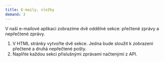 ```yaml
---
title: E-maily, složky
demand: 3
---
```


V naší e-mailové aplikaci zobrazíme dvě oddělné sekce: přečtené zprávy a nepřečtené zprávy.

1. V HTML stránky vytvořte dvě sekce. Jedna bude sloužit k zobrazení přečtené a druhá nepřečtené pošty.
1. Naplňte každou sekci přislušnými zprávami načtenými z API.
